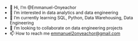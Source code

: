 - 👋 Hi, I’m @Emmanuel-Onyeachor
- 👀 I’m interested in data analytics and data engineering
- 🌱 I’m currently learning SQL, Python, Data Warehousing, Data Engineering
- 💞️ I’m looking to collaborate on data engineering projects
- 📫 How to reach me emmanuel2onyeachor@gmail.com

<!---
Emmanuel-Onyeachor/Emmanuel-Onyeachor is a ✨ special ✨ repository because its `README.md` (this file) appears on your GitHub profile.
You can click the Preview link to take a look at your changes.
--->
